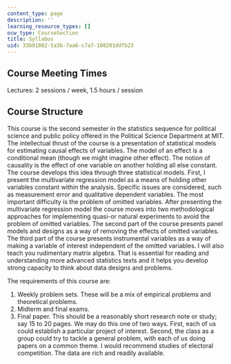 ```yaml
---
content_type: page
description: ''
learning_resource_types: []
ocw_type: CourseSection
title: Syllabus
uid: 33b91882-5a3b-7aa6-c7a7-108201ddfb23
---
```


Course Meeting Times
--------------------

Lectures: 2 sessions / week, 1.5 hours / session

Course Structure
----------------

This course is the second semester in the statistics sequence for political science and public policy offered in the Political Science Department at MIT. The intellectual thrust of the course is a presentation of statistical models for estimating causal effects of variables. The model of an effect is a conditional mean (though we might imagine other effect). The notion of causality is the effect of one variable on another holding all else constant. The course develops this idea through three statistical models. First, I present the multivariate regression model as a means of holding other variables constant within the analysis. Specific issues are considered, such as measurement error and qualitative dependent variables. The most important difficulty is the problem of omitted variables. After presenting the multivariate regression model the course moves into two methodological approaches for implementing quasi-or natural experiments to avoid the problem of omitted variables. The second part of the course presents panel models and designs as a way of removing the effects of omitted variables. The third part of the course presents instrumental variables as a way of making a variable of interest independent of the omitted variables. I will also teach you rudimentary matrix algebra. That is essential for reading and understanding more advanced statistics texts and it helps you develop strong capacity to think about data designs and problems.

The requirements of this course are:

1.  Weekly problem sets. These will be a mix of empirical problems and theoretical problems.
2.  Midterm and final exams.
3.  Final paper. This should be a reasonably short research note or study; say 15 to 20 pages. We may do this one of two ways. First, each of us could establish a particular project of interest. Second, the class as a group could try to tackle a general problem, with each of us doing papers on a common theme. I would recommend studies of electoral competition. The data are rich and readily available.